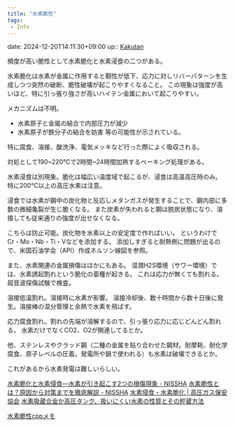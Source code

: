 ```yaml
---
title: "水素脆性"
tags:
 - Info
---
```


date: 2024-12-20T14:11:30+09:00
up:: [Kakutan](../Bar/Novel/Nacaria/Kakutan.md)

頻度が高い脆性として水素脆化と水素浸食の二つがある。

水素脆化は水素が金属に作用すると靭性が低下、応力に対しリバーパターンを生成しつつ突然の破断、脆性破壊が起こりやすくなること。
この現象は強度が高いほど、特に引っ張り強さが高いハイテン金属において起こりやすい。

メカニズムは不明。
- 水素原子と金属の結合で内部圧力が減少
- 水素原子が鉄分子の結合を妨害
等の可能性が示されている。

特に腐食、溶接、酸洗浄、電気メッキなど行った際によく吸収される。

対処として190~220℃で2時間~24時間加熱するベーキング処理がある。


水素浸食は別現象。脆化は幅広い温度域で起こるが、浸食は高温高圧時のみ。
特に200℃以上の高圧水素は注意。

浸食では水素が鋼中の炭化物と反応しメタンガスが発生することで、鋼内部に多数の微細亀裂が生じ脆くなる。
また炭素が失われると鋼は脱炭状態になり、溶接しても従来通りの強度が出せなくなる。

こちらは防止可能。炭化物を水素以上の安定度で作ればいい。
というわけでCr・Mo・Nb・Ti・Vなどを添加する。
添加しすぎると耐熱側に問題が出るので、米国石油学会（API）作成ネルソン線図を参照。


また、水素関連の金属損傷はほかにもある。
湿潤H2S環境（サワー環境）では、水素誘起割れという脆化の亜種が起きる。
これは応力が無くても割れる。超音波探傷試験で検査。

溶接低温割れ。溶接時に水素が影響。
溶接冷却後、数十時間から数十日後に発生。溶接棒の湿分管理と余熱で水素を飛ばす。

応力腐食割れ。割れの先端が溶解するので、引っ張り応力に応じどんどん割れる。
水素だけでなくCO2、O2が関連してるとか。

他、ステンレスやクラッド鋼（二種の金属を貼り合わせた鋼材。耐摩耗、耐化学腐食、原子レベルの圧着。発電所や鍋で使われる）も水素は破壊できるとか。


これがあるから水素発電は難しいらしい。

[水素脆化と水素侵食―水素が引き起こす2つの損傷現象 - NISSHA](https://01.connect.nissha.com/blog-gassensor-hydrogenerosion/)
[水素脆性とは？原因から対策までを徹底解説 - NISSHA](https://01.connect.nissha.com/blog-gassensor-hydrogencrack/)
[水素侵食・水素脆化 | 高圧ガス保安協会](https://www.khk.or.jp/hydrogen/erosion.html)
[水素吸蔵合金か高圧タンク、扱いにくい水素の性質とその貯蔵方法](https://stonewashersjournal.com/2015/08/07/hydrogenenergy3/)

[水素脆性cppメモ](%E6%B0%B4%E7%B4%A0%E8%84%86%E6%80%A7cpp%E3%83%A1%E3%83%A2.md)